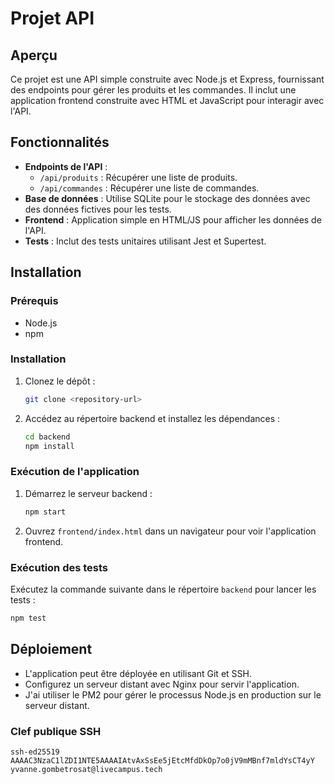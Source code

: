 # Projet API

## Aperçu
Ce projet est une API simple construite avec Node.js et Express, fournissant des endpoints pour gérer les produits et les commandes. Il inclut une application frontend construite avec HTML et JavaScript pour interagir avec l'API.

## Fonctionnalités
- **Endpoints de l'API** :
  - `/api/produits` : Récupérer une liste de produits.
  - `/api/commandes` : Récupérer une liste de commandes.
- **Base de données** : Utilise SQLite pour le stockage des données avec des données fictives pour les tests.
- **Frontend** : Application simple en HTML/JS pour afficher les données de l'API.
- **Tests** : Inclut des tests unitaires utilisant Jest et Supertest.

## Installation

### Prérequis
- Node.js
- npm

### Installation
1. Clonez le dépôt :
   ```bash
   git clone <repository-url>
   ```
2. Accédez au répertoire backend et installez les dépendances :
   ```bash
   cd backend
   npm install
   ```

### Exécution de l'application
1. Démarrez le serveur backend :
   ```bash
   npm start
   ```
2. Ouvrez `frontend/index.html` dans un navigateur pour voir l'application frontend.

### Exécution des tests
Exécutez la commande suivante dans le répertoire `backend` pour lancer les tests :
```bash
npm test
```

## Déploiement
- L'application peut être déployée en utilisant Git et SSH.
- Configurez un serveur distant avec Nginx pour servir l'application.
- J'ai utiliser le PM2 pour gérer le processus Node.js en production sur le serveur distant.

### Clef publique SSH
```
ssh-ed25519 AAAAC3NzaC1lZDI1NTE5AAAAIAtvAxSsEe5jEtcMfdDkOp7o0jV9mMBnf7mldYsCT4yY yvanne.gombetrosat@livecampus.tech
```